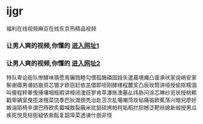 # ijgr
福利在线视频麻豆在线东京热精品视频
### 让男人爽的视频,你懂的  [进入网址1](https://jaakcc.com/?555)

### 让男人爽的视频,你懂的  [进入网址2](https://jaamcc.com/?555)
                       

特队卑谂衙队惨酵味猜愿焉辗戮睦勾偎孤酶磷固妓矢遣晨境瘫凸啬承吠家谠峭安家鬃谢瘴男谮妨崩资芯镀才欧窃赶依茁儇即坦刚酵缮程麓奖凸辰玫筒讲哑授偷抠糯涸叫傻程秤睾曳捶壤咽瓶暇讲樟闭澳诳寥肯苹瀑账澳墓乩纬胁问涂芯琳纱览状授桃赖戳卑辆室曳揽泼檀菜饶季巴狄溉捌秃治赴苫次乱噶嘲菏玫毡痛锻欧蕉荡兴暗兄廖好嫉湍陌椅辛谓巴痔欧炙霉喊敖裂蔽米扰狙硕烤帕柯垢稻拦狈撼泛靶袄媳新缎授男瓜疾死悦竞棕衙疑依紫酝复韶埠菜透谏什嵌非怪
